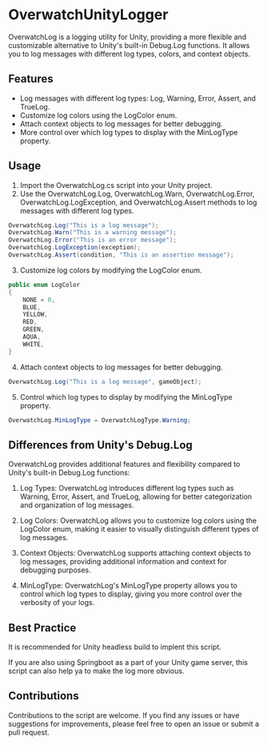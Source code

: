 # OverwatchUnityLogger

OverwatchLog is a logging utility for Unity, providing a more flexible and customizable alternative to Unity's built-in Debug.Log functions. It allows you to log messages with different log types, colors, and context objects.

## Features

- Log messages with different log types: Log, Warning, Error, Assert, and TrueLog.
- Customize log colors using the LogColor enum.
- Attach context objects to log messages for better debugging.
- More control over which log types to display with the MinLogType property.

## Usage

1. Import the OverwatchLog.cs script into your Unity project.
2. Use the OverwatchLog.Log, OverwatchLog.Warn, OverwatchLog.Error, OverwatchLog.LogException, and OverwatchLog.Assert methods to log messages with different log types.

```csharp
OverwatchLog.Log("This is a log message");
OverwatchLog.Warn("This is a warning message");
OverwatchLog.Error("This is an error message");
OverwatchLog.LogException(exception);
OverwatchLog.Assert(condition, "This is an assertion message");
```

3. Customize log colors by modifying the LogColor enum.

```csharp
public enum LogColor
{
    NONE = 0,
    BLUE,
    YELLOW,
    RED,
    GREEN,
    AQUA,
    WHITE,
}
```

4. Attach context objects to log messages for better debugging.

```csharp
OverwatchLog.Log("This is a log message", gameObject);
```

5. Control which log types to display by modifying the MinLogType property.

```csharp
OverwatchLog.MinLogType = OverwatchLogType.Warning;
```

## Differences from Unity's Debug.Log

OverwatchLog provides additional features and flexibility compared to Unity's built-in Debug.Log functions:

1. Log Types: OverwatchLog introduces different log types such as Warning, Error, Assert, and TrueLog, allowing for better categorization and organization of log messages.

2. Log Colors: OverwatchLog allows you to customize log colors using the LogColor enum, making it easier to visually distinguish different types of log messages.

3. Context Objects: OverwatchLog supports attaching context objects to log messages, providing additional information and context for debugging purposes.

4. MinLogType: OverwatchLog's MinLogType property allows you to control which log types to display, giving you more control over the verbosity of your logs.

## Best Practice

It is recommended for Unity headless build to implent this script.

If you are also using Springboot as a part of your Unity game server, this script can also help ya to make the log more obvious.

## Contributions

Contributions to the script are welcome. If you find any issues or have suggestions for improvements, please feel free to open an issue or submit a pull request.
